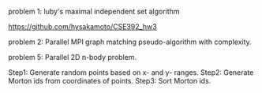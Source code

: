 problem 1: luby's maximal independent set algorithm

https://github.com/hysakamoto/CSE392_hw3

problem 2: Parallel MPI graph matching pseudo-algorithm with complexity.

problem 5: Parallel 2D n-body problem.

Step1: Generate random points based on x- and y- ranges.
Step2: Generate Morton ids from coordinates of points.
Step3: Sort Morton ids.
